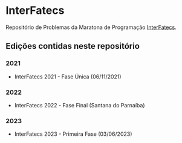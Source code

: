 # InterFatecs
Repositório de Problemas da Maratona de Programação [InterFatecs](https://interfatecs.com.br/).

## Edições contidas neste repositório
### 2021
* InterFatecs 2021 - Fase Única (06/11/2021)  

### 2022
<!-- * InterFatecs 2022 - Primeira Fase   -->
* InterFatecs 2022 - Fase Final (Santana do Parnaíba)  

### 2023
* InterFatecs 2023 - Primeira Fase (03/06/2023)  
<!-- * InterFatecs 2023 - Fase Final (30/09/2023, Praia Grande)   -->
